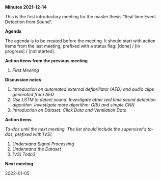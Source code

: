 ﻿**Minutes 2021-12-14**

This is the first introductory meeting for the master thesis “Real time Event Detection from Sound”.

**Agenda**

The agenda is to be created before the meeting. It should start with action items from the last meeting, prefixed with a status flag: [done] / [in progress] / [not started].

**Action items from the previous meeting**

1. *First Meeting*

**Discussion notes**

1. *Introduction on automated external defibrillator (AED) and audio clips generated from AED.*
1. *Use LSTM to detect sound. Investigate other real time sound detection algorithm. Investigate more algorithm: GRU and simple CNN*
1. *Introduction on Dataset: Click Data and Ventilation Data*

**Action items**

*To-dos until the next meeting. The list should include the supervisor's to-dos, prefixed with [VS].*

1. *Understand Signal Processing*
1. *Understand the Dataset*
1. *[VS] Todo3*

**Next meeting**

2022-01-05


